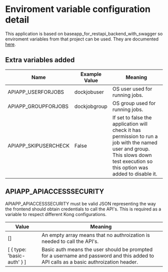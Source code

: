 # Enviroment variable configuration detail

This application is based on baseapp_for_restapi_backend_with_swagger so enviroment variables from that project can be used. They are documented [here](https://github.com/rmetcalf9/baseapp_for_restapi_backend_with_swagger/blob/master/docs/ENVVARIABLES.md).

## Extra variables added

 | Name | Example Value | Meaning |
 | ---- | ------------- | ------- |
 | APIAPP_USERFORJOBS | dockjobuser | OS user used for running jobs. |
 | APIAPP_GROUPFORJOBS | dockjobgroup | OS group used for running jobs. |
 | APIAPP_SKIPUSERCHECK | False | If set to false the application will check it has permission to run a job with the named user and group. This slows down test execution so this option was added to disable it. |

## APIAPP_APIACCESSSECURITY
APIAPP_APIACCESSSECURITY must be valid JSON representing the way the frontend should obtain credentials to call the API's. This is required as a variable to respect different Kong configurations.

 | Value | Meaning |
 | ---- | ------------- |
 | [] | An empty array means that no authroization is needed to call the API's. |
 | [ { type: 'basic-auth' } ] | Basic auth means the user should be prompted for a username and password and this added to API calls as a basic authroization header. |

